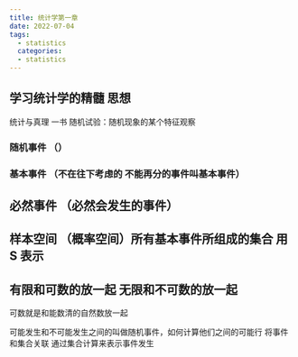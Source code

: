 ```yaml
---
title: 统计学第一章
date: 2022-07-04
tags:
  - statistics
  categories:
  - statistics
---
```


## 学习统计学的精髓 思想

统计与真理 一书
随机试验：随机现象的某个特征观察

### 随机事件 （）

### 基本事件 （不在往下考虑的 不能再分的事件叫基本事件）

## 必然事件 （必然会发生的事件）

## 样本空间 （概率空间）所有基本事件所组成的集合 用 S 表示

## 有限和可数的放一起 无限和不可数的放一起

可数就是和能数清的自然数放一起

可能发生和不可能发生之间的叫做随机事件，如何计算他们之间的可能行
将事件和集合关联 通过集合计算来表示事件发生
